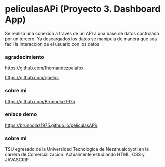 

 # peliculasAPi (Proyecto 3. Dashboard App)
Se realiza una conexión a través de un API a una base de datos controlada por un tercero. Ya descargados los datos se manipula de manera que sea facil la interaccion de el usuario con los datos

### agradecimiento
https://github.com/fhernandezpalafox

https://github.com/rjoelgs

### sobre mi
https://github.com/Brunodiaz1975

### enlace demo
https://brunodiaz1975.github.io/peliculasAPi/

### sobre mi
TSU egresado de la Universidad Tecnologica de Nezahualcoyotl en la carrera de Comercializacion. Actualmente estudiando HTML, CSS y JAVASCRIP
